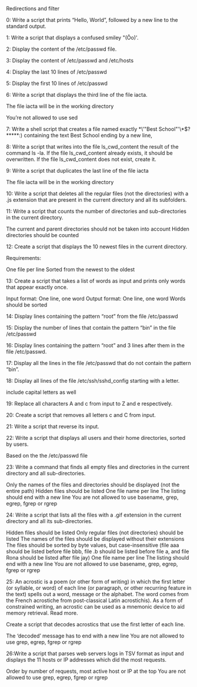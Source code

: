Redirections and filter

0: Write a script that prints “Hello, World”, followed by a new line to the standard output.

1: Write a script that displays a confused smiley "(Ôo)'.

2: Display the content of the /etc/passwd file.

3: Display the content of /etc/passwd and /etc/hosts

4: Display the last 10 lines of /etc/passwd

5: Display the first 10 lines of /etc/passwd

6: Write a script that displays the third line of the file iacta.

The file iacta will be in the working directory

You’re not allowed to use sed

7: Write a shell script that creates a file named exactly \*\\'"Best School"\'\\*$\?\*\*\*\*\*:) containing the text Best School ending by a new line,

8: Write a script that writes into the file ls_cwd_content the result of the command ls -la. If the file ls_cwd_content already exists, it should be overwritten. If the file ls_cwd_content does not exist, create it.

9: Write a script that duplicates the last line of the file iacta

The file iacta will be in the working directory

10: Write a script that deletes all the regular files (not the directories) with a .js extension that are present in the current directory and all its subfolders.

11: Write a script that counts the number of directories and sub-directories in the current directory.

The current and parent directories should not be taken into account
Hidden directories should be counted

12: Create a script that displays the 10 newest files in the current directory.

Requirements:

One file per line
Sorted from the newest to the oldest

13: Create a script that takes a list of words as input and prints only words that appear exactly once.

Input format: One line, one word
Output format: One line, one word
Words should be sorted

14: Display lines containing the pattern “root” from the file /etc/passwd

15: Display the number of lines that contain the pattern “bin” in the file /etc/passwd

16: Display lines containing the pattern “root” and 3 lines after them in the file /etc/passwd.

17: Display all the lines in the file /etc/passwd that do not contain the pattern “bin”.

18: Display all lines of the file /etc/ssh/sshd_config starting with a letter.

include capital letters as well

19: Replace all characters A and c from input to Z and e respectively.

20: Create a script that removes all letters c and C from input.

21: Write a script that reverse its input.

22: Write a script that displays all users and their home directories, sorted by users.

Based on the the /etc/passwd file

23: Write a command that finds all empty files and directories in the current directory and all sub-directories.

Only the names of the files and directories should be displayed (not the entire path)
Hidden files should be listed
One file name per line
The listing should end with a new line
You are not allowed to use basename, grep, egrep, fgrep or rgrep

24: Write a script that lists all the files with a .gif extension in the current directory and all its sub-directories.

Hidden files should be listed
Only regular files (not directories) should be listed
The names of the files should be displayed without their extensions
The files should be sorted by byte values, but case-insensitive (file aaa should be listed before file bbb, file .b should be listed before file a, and file Rona should be listed after file jay)
One file name per line
The listing should end with a new line
You are not allowed to use basename, grep, egrep, fgrep or rgrep

25: An acrostic is a poem (or other form of writing) in which the first letter (or syllable, or word) of each line (or paragraph, or other recurring feature in the text) spells out a word, message or the alphabet. The word comes from the French acrostiche from post-classical Latin acrostichis). As a form of constrained writing, an acrostic can be used as a mnemonic device to aid memory retrieval. Read more.

Create a script that decodes acrostics that use the first letter of each line.

The ‘decoded’ message has to end with a new line
You are not allowed to use grep, egrep, fgrep or rgrep

26:Write a script that parses web servers logs in TSV format as input and displays the 11 hosts or IP addresses which did the most requests.

Order by number of requests, most active host or IP at the top
You are not allowed to use grep, egrep, fgrep or rgrep
